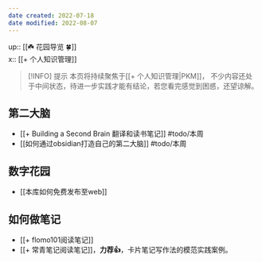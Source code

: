 ```yaml
---
date created: 2022-07-18
date modified: 2022-08-07
---
```


up:: [[☘️ 花园导览 🍀]]  
x:: [[+ 个人知识管理]]

> [!INFO] 提示
> 本页将持续聚焦于[[+ 个人知识管理|PKM]]， 不少内容还处于中间状态，待进一步实践才能有结论，若您看完感觉到困惑，还望谅解。

## 第二大脑

- [[+ Building a Second Brain 翻译和读书笔记]] #todo/本周
- [[如何通过obsidian打造自己的第二大脑]] #todo/本周

## 数字花园

- [[本库如何免费发布至web]]

## 如何做笔记

- [[+ flomo101阅读笔记]]
- [[+ 常青笔记阅读笔记]]，**力荐👍**，卡片笔记写作法的模范实践案例。
